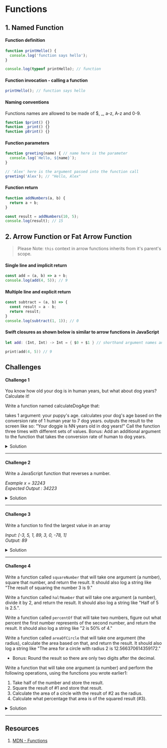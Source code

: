 # Functions 

## 1. Named Function

#### Function definition 

```javascript 
function printHello() {
  console.log('function says hello');
}

console.log(typeof printHello); // function
```

#### Function invocation - calling a function 

```javascript 
printHello(); // function says hello
```

#### Naming conventions  

Functions names are allowed to be made of $, _, a-z, A-z and 0-9. 

```javascript 
function $print() {}
function _print() {}
function p8rint() {}
```

#### Function parameters  

```javascript 
function greeting(name) { // name here is the parameter
  console.log(`Hello, ${name}`); 
}

// 'Alex' here is the argument passed into the function call
greeting('Alex'); // "Hello, Alex" 
```

#### Function return 

```javascript 
function addNumbers(a, b) {
  return a + b; 
}

const result = addNumbers(10, 5); 
console.log(result); // 15
```

## 2. Arrow Function or Fat Arrow Function 

> Please Note: `this` context in arrow functions inherits from it's parent's scope.

#### Single line and implicit return 

```javascript 
const add = (a, b) => a + b; 
console.log(add(4, 5)); // 9  
```


#### Multiple line and explicit return 

```javascript 
const subtract = (a, b) => {
  const result = a - b; 
  return result; 
}
console.log(subtract(1, 1)); // 0 
```

#### Swift closures as shown below is similar to arrow functions in JavaScript 

```swift 
let add: (Int, Int) -> Int = { $0 + $1 } // shorthand argument names and implicit return

print(add(4, 5)) // 9
```

## Challenges 

#### Challenge 1 

You know how old your dog is in human years, but what about dog years? Calculate it!

Write a function named calculateDogAge that:

takes 1 argument: your puppy's age.
calculates your dog's age based on the conversion rate of 1 human year to 7 dog years.
outputs the result to the screen like so: "Your doggie is NN years old in dog years!"
Call the function three times with different sets of values.
Bonus: Add an additional argument to the function that takes the conversion rate of human to dog years.

<details> 
  <summary>Solution</summary> 
  
```javascript 
function calculateDogAge(puppysAge, conversionRate) {
  if ((puppysAge < 1) || (conversionRate < 1)) {
    console.log('Invalid arguments.'); 
    return; 
  }
  const age = puppysAge * conversionRate; 
  console.log(`Your doggie is ${age} years old in dog years!`);
}

calculateDogAge(1, 7);  // Your doggie is 7 years old in dog years!
```
  
</details> 

***

#### Challenge 2

Write a JavaScript function that reverses a number.

_Example x = 32243_  
_Expected Output : 34223_   

<details> 
  <summary>Solution</summary> 
  
```javascript 
function reverseNumber(number) {
  const str = number.toString();
  let strReverse = '';
  for (const char of str) {
    strReverse = char + strReverse; 
  } 
  return parseInt(strReverse);
}

console.log(reverseNumber(32243)); // 34223
```
  
</details> 

***

#### Challenge 3 

Write a function to find the largest value in an array 

_Input: [-3, 5, 1, 89, 3, 0, -78, 1]_  
_Output: 89_  

<details> 
  <summary>Solution</summary> 
  
```javascript 
function largestValue(inputArray) {
  if (inputArray.length === 0) {
    return -1;
  }
  let currentLargest = inputArray[0]
  for (const element of inputArray) {
    if (element > currentLargest) {
      currentLargest = element;
    }
  }
  return currentLargest; 
}

console.log(largestValue([-3, 5, 1, 89, 3, 0, -78, 1])); // 89
console.log(largestValue([])); // -1 
```
  
</details> 

***

#### Challenge 4 

Write a function called `squareNumber` that will take one argument (a number), square that number, and return the result. It should also log a string like "The result of squaring the number 3 is 9."

Write a function called `halfNumber` that will take one argument (a number), divide it by 2, and return the result. It should also log a string like "Half of 5 is 2.5.".

Write a function called `percentOf` that will take two numbers, figure out what percent the first number represents of the second number, and return the result. It should also log a string like "2 is 50% of 4."

Write a function called `areaOfCircle` that will take one argument (the radius), calculate the area based on that, and return the result. It should also log a string like "The area for a circle with radius 2 is 12.566370614359172."

  * Bonus: Round the result so there are only two digits after the decimal.

Write a function that will take one argument (a number) and perform the following operations, using the functions you wrote earlier1:
  1. Take half of the number and store the result.
  2. Square the result of #1 and store that result.
  3. Calculate the area of a circle with the result of #2 as the radius.
  4. Calculate what percentage that area is of the squared result (#3).
  
<details> 
  <summary>Solution</summary> 
  
```javascript 
/*
Write a function called squareNumber that will take one argument (a number), square that number, and return the result. It should also log a string like "The result of squaring the number 3 is 9."
*/
function squareNumber(number) {
  if (typeof number !== 'number') {
    console.log(`${number} is an invalid number`); 
    return
  }
  const square = number * number; 
  console.log(`The result of squaring the number ${number} is ${square}`); 
  return square; 
}

//squareNumber(25); 


/*
Write a function called halfNumber that will take one argument (a number), divide it by 2, and return the result. It should also log a string like "Half of 5 is 2.5.".
*/
function halfNumber(number) {
  if (typeof number !== 'number') {
    return; 
  }
  const result = number / 2; 
  console.log(`Half of ${number} is ${result}`);
  return result; 
}

//halfNumber(10); 


/*
Write a function called percentOf that will take two numbers, figure out what percent the first number represents of the second number, and return the result. It should also log a string like "2 is 50% of 4."
*/

function percentOf(number1, number2) {
  if (typeof number1 !== 'number' || typeof number2 !== 'number') {
    console.log('percentOf - Not a number'); 
    console.log(typeof number1);
    console.log(typeof number2);  
    return;
  }
  if (number2 === 0) { 
    console.log('Cannot divide by 0');
    return;  
  }
  const percent = (number1 * 100) / number2; 
  console.log(`${number1} is ${percent}% of ${number2}`); 
  return percent; 
}

//percentOf(1, 2); 


/*
Write a function called areaOfCircle that will take one argument (the radius), calculate the area based on that, and return the result. It should also log a string like "The area for a circle with radius 2 is 12.566370614359172."

* Bonus: Round the result so there are only two digits after the decimal.
*/

function areaOfCircle(radius) {
  if (typeof radius !== 'number') {
    console.log('In areaOfCircle not a number'); 
    return
  }
  // area of a circle is pi * r ^ 2
  // toFixed(2) - converts a number to string with 2 decimal place formatting 
  const formattedStringResult = (Math.PI * (radius * radius)).toFixed(2); 
  const area = parseFloat(formattedStringResult); 

  if (typeof area === 'string') {
    console.log('Converting area to number'); 
    area = parseFloat(area); 
  }

  console.log(`The area for a circle with radius ${radius} is ${area}.`); 
  return area; 
}

//areaOfCircle(2); 


/*
Write a function that will take one argument (a number) and perform the following operations, using the functions you wrote earlier1:
1. Take half of the number and store the result.
2. Square the result of #1 and store that result.
3. Calculate the area of a circle with the result of #2 as the radius.
4. Calculate what percentage that area is of the squared result (#3).
*/

function calculateOperation(number) {
  if (typeof number !== 'number') {
    console.log('Invalid number.'); 
    return; 
  }
  // 1. 
  const halfResult = halfNumber(number);

  // 2. 
  const squaredResult = squareNumber(halfResult); 

  // 3. 
  const areaResult = areaOfCircle(squaredResult); 

  // 4.
  percentOf(areaResult, squaredResult);
}

calculateOperation(10); 

/*
Half of 10 is 5
The result of squaring the number 5 is 25
The area for a circle with radius 25 is 1963.5.
1963.5 is 7854% of 25
*/


```
</details> 

***

## Resources 

1. [MDN - Functions](https://developer.mozilla.org/en-US/docs/Web/JavaScript/Guide/Functions)
